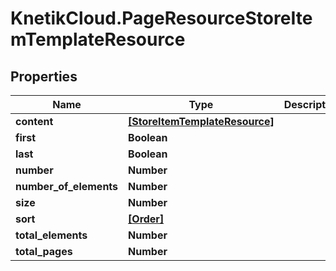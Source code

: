 # KnetikCloud.PageResourceStoreItemTemplateResource

## Properties
Name | Type | Description | Notes
------------ | ------------- | ------------- | -------------
**content** | [**[StoreItemTemplateResource]**](StoreItemTemplateResource.md) |  | [optional] 
**first** | **Boolean** |  | [optional] 
**last** | **Boolean** |  | [optional] 
**number** | **Number** |  | [optional] 
**number_of_elements** | **Number** |  | [optional] 
**size** | **Number** |  | [optional] 
**sort** | [**[Order]**](Order.md) |  | [optional] 
**total_elements** | **Number** |  | [optional] 
**total_pages** | **Number** |  | [optional] 


